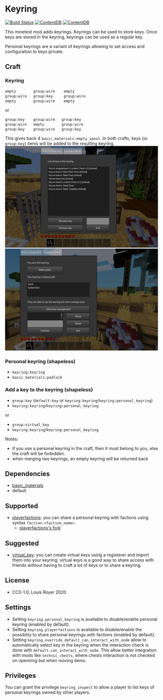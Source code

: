 # Keyring

[![Build Status](https://travis-ci.org/louisroyer/minetest-keyring.svg?branch=master)](https://travis-ci.org/louisroyer/minetest-keyring) [![ContentDB](https://content.minetest.net/packages/louisroyer/keyring/shields/title/)](https://content.minetest.net/packages/louisroyer/keyring/) [![ContentDB](https://content.minetest.net/packages/louisroyer/keyring/shields/downloads/)](https://content.minetest.net/packages/louisroyer/keyring/)

This minetest mod adds keyrings.
Keyrings can be used to store keys.
Once keys are stored in the keyring, keyrings can be used as a regular key.

Personal keyrings are a variant of keyrings allowing to set access and configuration to keys private.

## Craft
### Keyring
```text
empty        group:wire    empty
group:wire   group:key     group:wire
empty        group:wire    empty
```

or
```text
group:key    group:wire   group:key
group:wire   empty        group:wire
group:key    group:wire   group:key
```

This gives back 4 `basic_materials:empty_spool`.
In both crafts, keys (or `group:key`) items will be added to the resulting keyring.
![Screenshot](screenshot.png)
![Screenshot](screenshot_2.png)

### Personal keyring (shapeless)
- `keyring:keyring`
- `basic_materials:padlock`

### Add a key to the keyring (shapeless)
- `group:key` (`default:key` or `keyring:keyring`/`keyring:personal_keyring`)
- `keyring:keyring`/`keyring:personal_keyring`

or
- `group:virtual_key`
- `keyring:keyring`/`keyring:personal_keyring`


Notes:
- if you use a personal keyring in the craft, then it must belong to you, else the craft will be forbidden.
- when merging two keyrings, an empty keyring will be returned back

## Dependencies
- [basic_materials](https://gitlab.com/VanessaE/basic_materials)
- default

## Supported
- [playerfactions](https://leagueh.xyz/git/playerfactions): you can share a personal keyring with factions using syntax `faction:<faction_name>`.
    - [playerfactions's fork](https://github.com/mt-mods/playerfactions) 

## Suggested
- [virtual_key](https://github.com/louisroyer/minetest-virtual-key): you can create virtual keys using a registerer and import them into your keyring; virtual keys is a good way to share access with friends without having to craft a lot of keys or to share a keyring.

## License
- CC0-1.0, Louis Royer 2020

## Settings
- Setting `keyring.personal_keyring` is available to disable/enable personal keyring (enabled by default).
- Setting `keyring.playerfactions` is available to disable/enable the possiblity to share personal keyrings with factions (enabled by default).
- Setting `keyring.override_default_can_interact_with_node` allow to automatically select key in the keyring when the interaction check is done with `default.can_interact_with_node`. This allow better integration with mods like `technic_chests`, where chests interaction is not checked on openning but when moving items.

## Privileges
You can grant the privilege `keyring_inspect` to allow a player to list keys of personal keyrings owned by other players.
